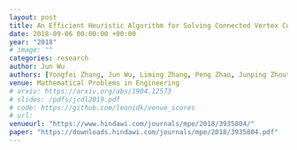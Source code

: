```yaml
---
layout: post
title: An Efficient Heuristic Algorithm for Solving Connected Vertex Cover Problem
date: 2018-09-06 00:00:00 +00:00
year: "2018"
# image: ""
categories: research
author: Jun Wu
authors: [Yongfei Zhang, Jun Wu, Liming Zhang, Peng Zhao, Junping Zhou*, Minghao Yin]
venue: Mathematical Problems in Engineering
# arxiv: https://arxiv.org/abs/1904.12573
# slides: /pdfs/jcdl2019.pdf
# code: https://github.com/leonidk/venue_scores
# url: 
venueurl: "https://www.hindawi.com/journals/mpe/2018/3935804/"
paper: "https://downloads.hindawi.com/journals/mpe/2018/3935804.pdf"
---
```

